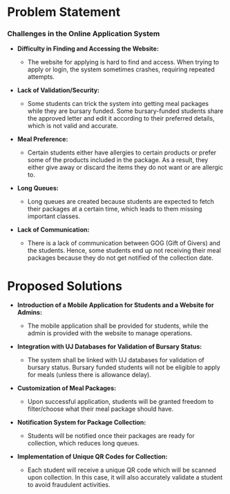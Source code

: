 # Problem Statement

### Challenges in the Online Application System

- **Difficulty in Finding and Accessing the Website:**
  - The website for applying is hard to find and access. When trying to apply or login, the system sometimes crashes, requiring repeated attempts.

- **Lack of Validation/Security:**
  - Some students can trick the system into getting meal packages while they are bursary funded. Some bursary-funded students share the approved letter and edit it according to their preferred details, which is not valid and accurate.

- **Meal Preference:**
  - Certain students either have allergies to certain products or prefer some of the products included in the package. As a result, they either give away or discard the items they do not want or are allergic to.

- **Long Queues:**
  - Long queues are created because students are expected to fetch their packages at a certain time, which leads to them missing important classes.

- **Lack of Communication:**
  - There is a lack of communication between GOG (Gift of Givers) and the students. Hence, some students end up not receiving their meal packages because they do not get notified of the collection date.

# Proposed Solutions

- **Introduction of a Mobile Application for Students and a Website for Admins:**
  - The mobile application shall be provided for students, while the admin is provided with the website to manage operations.

- **Integration with UJ Databases for Validation of Bursary Status:**
  - The system shall be linked with UJ databases for validation of bursary status. Bursary funded students will not be eligible to apply for meals (unless there is allowance delay).

- **Customization of Meal Packages:**
  - Upon successful application, students will be granted freedom to filter/choose what their meal package should have.

- **Notification System for Package Collection:**
  - Students will be notified once their packages are ready for collection, which reduces long queues.

- **Implementation of Unique QR Codes for Collection:**
  - Each student will receive a unique QR code which will be scanned upon collection. In this case, it will also accurately validate a student to avoid fraudulent activities.
